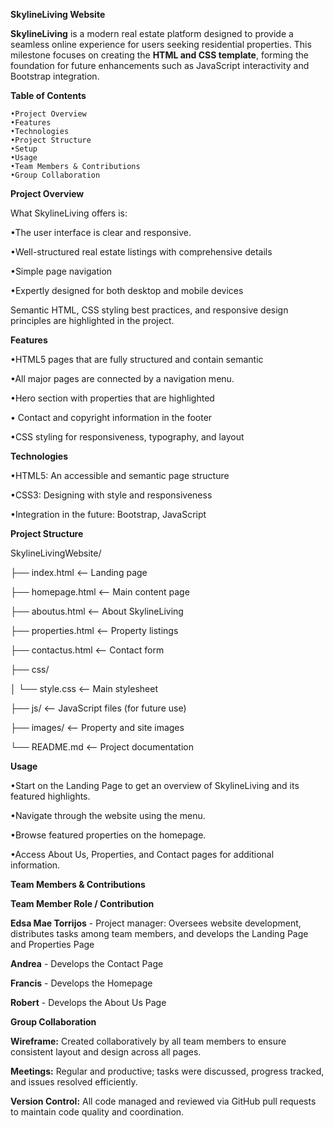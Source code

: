 **SkylineLiving Website**


**SkylineLiving** is a modern real estate platform designed to provide a seamless online experience for users seeking residential properties. This milestone focuses on creating the **HTML and CSS template**, forming the foundation for future enhancements such as JavaScript interactivity and Bootstrap integration.



**Table of Contents**

    •Project Overview
    •Features
    •Technologies
    •Project Structure
    •Setup
    •Usage
    •Team Members & Contributions
    •Group Collaboration



**Project Overview**

What SkylineLiving offers is:

   •The user interface is clear and responsive.
   
   •Well-structured real estate listings with comprehensive details
   
   •Simple page navigation
   
   •Expertly designed for both desktop and mobile devices
   
Semantic HTML, CSS styling best practices, and responsive design principles are highlighted in the project.



**Features**

  •HTML5 pages that are fully structured and contain semantic 
  
  •All major pages are connected by a navigation menu.
  
  •Hero section with properties that are highlighted
  
  • Contact and copyright information in the footer
  
  •CSS styling for responsiveness, typography, and layout



**Technologies**

 •HTML5: An accessible and semantic page structure
 
 •CSS3: Designing with style and responsiveness
 
 •Integration in the future: Bootstrap, JavaScript


 
**Project Structure**

SkylineLivingWebsite/

├── index.html          <-- Landing page

├── homepage.html       <-- Main content page

├── aboutus.html        <-- About SkylineLiving

├── properties.html     <-- Property listings

├── contactus.html      <-- Contact form

├── css/

│   └── style.css       <-- Main stylesheet

├── js/                 <-- JavaScript files (for future use)

├── images/             <-- Property and site images

└── README.md           <-- Project documentation



**Usage**

•Start on the Landing Page to get an overview of SkylineLiving and its featured highlights.

•Navigate through the website using the menu.

•Browse featured properties on the homepage.

•Access About Us, Properties, and Contact pages for additional information.


**Team Members & Contributions**

**Team Member	Role / Contribution**

**Edsa Mae Torrijos** - 	Project manager: Oversees website development, distributes tasks among team members, and develops the Landing Page and Properties Page

**Andrea**	- Develops the Contact Page

**Francis**	- Develops the Homepage

**Robert**	- Develops the About Us Page



**Group Collaboration**

**Wireframe:** Created collaboratively by all team members to ensure consistent layout and design across all pages.

**Meetings:** Regular and productive; tasks were discussed, progress tracked, and issues resolved efficiently.

**Version Control:** All code managed and reviewed via GitHub pull requests to maintain code quality and coordination.


